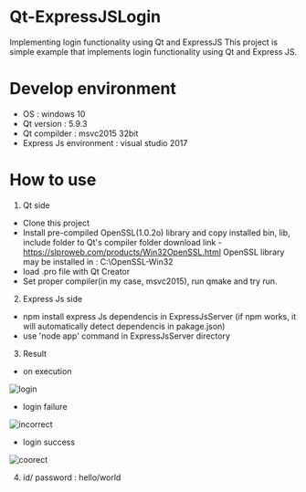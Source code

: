 # Qt-ExpressJSLogin
Implementing login functionality using Qt and ExpressJS
This project is simple example that implements login functionality using Qt and Express JS.

# Develop environment
- OS : windows 10
- Qt version : 5.9.3
- Qt compilder : msvc2015 32bit
- Express Js environment : visual studio 2017


# How to use
1. Qt side
- Clone this project
- Install pre-compiled OpenSSL(1.0.2o) library and copy installed bin, lib, include folder to Qt's compiler folder 
  download link - https://slproweb.com/products/Win32OpenSSL.html
  OpenSSL library may be installed in : C:\OpenSSL-Win32
- load .pro file with Qt Creator
- Set proper compiler(in my case, msvc2015), run qmake and try run.

2. Express Js side
- npm install express Js dependencis in ExpressJsServer (if npm works, it will automatically detect dependencis in pakage.json)
- use 'node app' command in ExpressJsServer directory

3. Result
- on execution

![login](https://user-images.githubusercontent.com/25341053/43685661-1a508180-98f2-11e8-83bd-7479b435445e.PNG)

- login failure

![incorrect](https://user-images.githubusercontent.com/25341053/43685693-9105bbb0-98f2-11e8-90e7-814f81f3254a.PNG)

- login success

![coorect](https://user-images.githubusercontent.com/25341053/43685707-02e4285c-98f3-11e8-9fed-184fe489754e.PNG)

4. id/ password : hello/world

